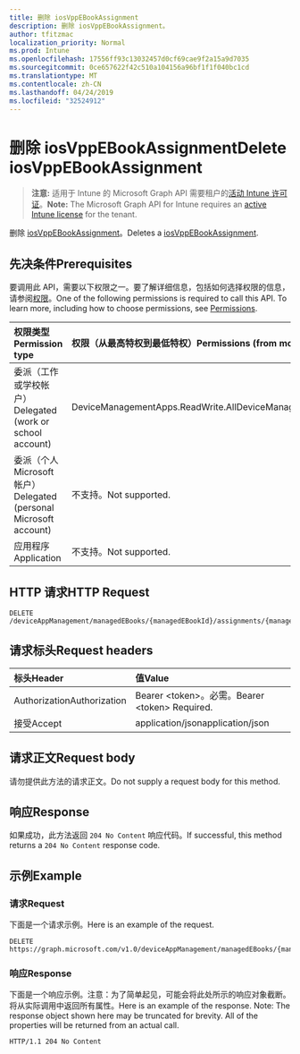 ```yaml
---
title: 删除 iosVppEBookAssignment
description: 删除 iosVppEBookAssignment。
author: tfitzmac
localization_priority: Normal
ms.prod: Intune
ms.openlocfilehash: 17556ff93c13032457d0cf69cae9f2a15a9d7035
ms.sourcegitcommit: 0ce657622f42c510a104156a96bf1f1f040bc1cd
ms.translationtype: MT
ms.contentlocale: zh-CN
ms.lasthandoff: 04/24/2019
ms.locfileid: "32524912"
---
```

# <a name="delete-iosvppebookassignment"></a><span data-ttu-id="c71d2-103">删除 iosVppEBookAssignment</span><span class="sxs-lookup"><span data-stu-id="c71d2-103">Delete iosVppEBookAssignment</span></span>

> <span data-ttu-id="c71d2-104">**注意:** 适用于 Intune 的 Microsoft Graph API 需要租户的[活动 Intune 许可证](https://go.microsoft.com/fwlink/?linkid=839381)。</span><span class="sxs-lookup"><span data-stu-id="c71d2-104">**Note:** The Microsoft Graph API for Intune requires an [active Intune license](https://go.microsoft.com/fwlink/?linkid=839381) for the tenant.</span></span>

<span data-ttu-id="c71d2-105">删除 [iosVppEBookAssignment](../resources/intune-books-iosvppebookassignment.md)。</span><span class="sxs-lookup"><span data-stu-id="c71d2-105">Deletes a [iosVppEBookAssignment](../resources/intune-books-iosvppebookassignment.md).</span></span>

## <a name="prerequisites"></a><span data-ttu-id="c71d2-106">先决条件</span><span class="sxs-lookup"><span data-stu-id="c71d2-106">Prerequisites</span></span>
<span data-ttu-id="c71d2-p101">要调用此 API，需要以下权限之一。要了解详细信息，包括如何选择权限的信息，请参阅[权限](/graph/permissions-reference)。</span><span class="sxs-lookup"><span data-stu-id="c71d2-p101">One of the following permissions is required to call this API. To learn more, including how to choose permissions, see [Permissions](/graph/permissions-reference).</span></span>

|<span data-ttu-id="c71d2-109">权限类型</span><span class="sxs-lookup"><span data-stu-id="c71d2-109">Permission type</span></span>|<span data-ttu-id="c71d2-110">权限（从最高特权到最低特权）</span><span class="sxs-lookup"><span data-stu-id="c71d2-110">Permissions (from most to least privileged)</span></span>|
|:---|:---|
|<span data-ttu-id="c71d2-111">委派（工作或学校帐户）</span><span class="sxs-lookup"><span data-stu-id="c71d2-111">Delegated (work or school account)</span></span>|<span data-ttu-id="c71d2-112">DeviceManagementApps.ReadWrite.All</span><span class="sxs-lookup"><span data-stu-id="c71d2-112">DeviceManagementApps.ReadWrite.All</span></span>|
|<span data-ttu-id="c71d2-113">委派（个人 Microsoft 帐户）</span><span class="sxs-lookup"><span data-stu-id="c71d2-113">Delegated (personal Microsoft account)</span></span>|<span data-ttu-id="c71d2-114">不支持。</span><span class="sxs-lookup"><span data-stu-id="c71d2-114">Not supported.</span></span>|
|<span data-ttu-id="c71d2-115">应用程序</span><span class="sxs-lookup"><span data-stu-id="c71d2-115">Application</span></span>|<span data-ttu-id="c71d2-116">不支持。</span><span class="sxs-lookup"><span data-stu-id="c71d2-116">Not supported.</span></span>|

## <a name="http-request"></a><span data-ttu-id="c71d2-117">HTTP 请求</span><span class="sxs-lookup"><span data-stu-id="c71d2-117">HTTP Request</span></span>
<!-- {
  "blockType": "ignored"
}
-->
``` http
DELETE /deviceAppManagement/managedEBooks/{managedEBookId}/assignments/{managedEBookAssignmentId}
```

## <a name="request-headers"></a><span data-ttu-id="c71d2-118">请求标头</span><span class="sxs-lookup"><span data-stu-id="c71d2-118">Request headers</span></span>
|<span data-ttu-id="c71d2-119">标头</span><span class="sxs-lookup"><span data-stu-id="c71d2-119">Header</span></span>|<span data-ttu-id="c71d2-120">值</span><span class="sxs-lookup"><span data-stu-id="c71d2-120">Value</span></span>|
|:---|:---|
|<span data-ttu-id="c71d2-121">Authorization</span><span class="sxs-lookup"><span data-stu-id="c71d2-121">Authorization</span></span>|<span data-ttu-id="c71d2-122">Bearer &lt;token&gt;。必需。</span><span class="sxs-lookup"><span data-stu-id="c71d2-122">Bearer &lt;token&gt; Required.</span></span>|
|<span data-ttu-id="c71d2-123">接受</span><span class="sxs-lookup"><span data-stu-id="c71d2-123">Accept</span></span>|<span data-ttu-id="c71d2-124">application/json</span><span class="sxs-lookup"><span data-stu-id="c71d2-124">application/json</span></span>|

## <a name="request-body"></a><span data-ttu-id="c71d2-125">请求正文</span><span class="sxs-lookup"><span data-stu-id="c71d2-125">Request body</span></span>
<span data-ttu-id="c71d2-126">请勿提供此方法的请求正文。</span><span class="sxs-lookup"><span data-stu-id="c71d2-126">Do not supply a request body for this method.</span></span>

## <a name="response"></a><span data-ttu-id="c71d2-127">响应</span><span class="sxs-lookup"><span data-stu-id="c71d2-127">Response</span></span>
<span data-ttu-id="c71d2-128">如果成功，此方法返回 `204 No Content` 响应代码。</span><span class="sxs-lookup"><span data-stu-id="c71d2-128">If successful, this method returns a `204 No Content` response code.</span></span>

## <a name="example"></a><span data-ttu-id="c71d2-129">示例</span><span class="sxs-lookup"><span data-stu-id="c71d2-129">Example</span></span>

### <a name="request"></a><span data-ttu-id="c71d2-130">请求</span><span class="sxs-lookup"><span data-stu-id="c71d2-130">Request</span></span>
<span data-ttu-id="c71d2-131">下面是一个请求示例。</span><span class="sxs-lookup"><span data-stu-id="c71d2-131">Here is an example of the request.</span></span>
``` http
DELETE https://graph.microsoft.com/v1.0/deviceAppManagement/managedEBooks/{managedEBookId}/assignments/{managedEBookAssignmentId}
```

### <a name="response"></a><span data-ttu-id="c71d2-132">响应</span><span class="sxs-lookup"><span data-stu-id="c71d2-132">Response</span></span>
<span data-ttu-id="c71d2-p102">下面是一个响应示例。注意：为了简单起见，可能会将此处所示的响应对象截断。将从实际调用中返回所有属性。</span><span class="sxs-lookup"><span data-stu-id="c71d2-p102">Here is an example of the response. Note: The response object shown here may be truncated for brevity. All of the properties will be returned from an actual call.</span></span>
``` http
HTTP/1.1 204 No Content
```



